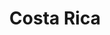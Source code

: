 ---
title: "Costa Rica"
hashtag: "costa-rica"
cities:
  - Puntarenas
layout: hashtag
tags:
  - Country
  - Central America
---